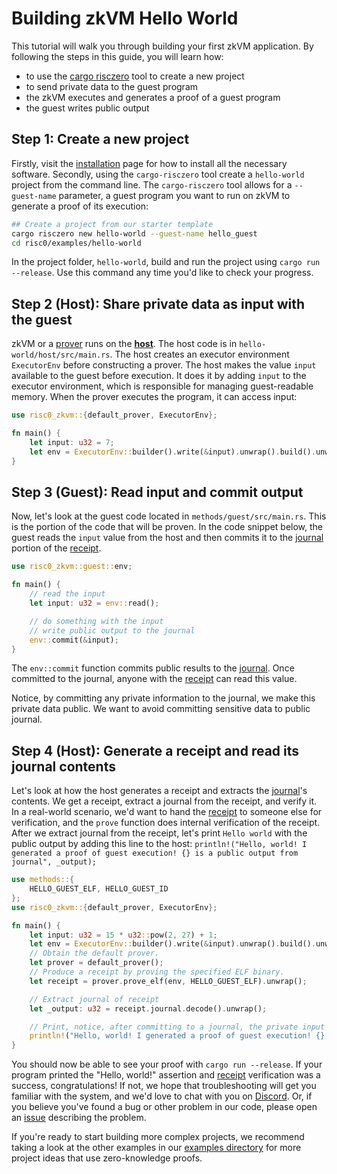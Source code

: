 # Building zkVM Hello World

This tutorial will walk you through building your first zkVM application.
By following the steps in this guide, you will learn how:

- to use the [cargo risczero] tool to create a new project
- to send private data to the guest program
- the zkVM executes and generates a proof of a guest program
- the guest writes public output

## Step 1: Create a new project

Firstly, visit the [installation] page for how to install all the necessary software.
Secondly, using the `cargo-risczero` tool create a `hello-world` project from the command line. The `cargo-risczero` tool allows for a `--guest-name` parameter, a guest program you want to run on zkVM to generate a proof of its execution:

```bash
## Create a project from our starter template
cargo risczero new hello-world --guest-name hello_guest
cd risc0/examples/hello-world
```

In the project folder, `hello-world`, build and run the project using `cargo run --release`.
Use this command any time you'd like to check your progress.

## Step 2 (Host): Share private data as input with the guest

zkVM or a [prover] runs on the **[host]**. The host code is in `hello-world/host/src/main.rs`.
The host creates an executor environment `ExecutorEnv` before constructing a prover.
The host makes the value `input` available to the guest before execution. It does it by adding `input` to the executor environment, which is responsible for managing guest-readable memory. When the prover executes the program, it can access input:

```rust
use risc0_zkvm::{default_prover, ExecutorEnv};

fn main() {
    let input: u32 = 7;
    let env = ExecutorEnv::builder().write(&input).unwrap().build().unwrap();
}
```

## Step 3 (Guest): Read input and commit output

Now, let's look at the guest code located in `methods/guest/src/main.rs`.
This is the portion of the code that will be proven.
In the code snippet below, the guest reads the `input` value from the host and then commits it to the [journal] portion of the [receipt].

```rust ignore
use risc0_zkvm::guest::env;

fn main() {
    // read the input
    let input: u32 = env::read();

    // do something with the input
    // write public output to the journal
    env::commit(&input);
}
```

The `env::commit` function commits public results to the [journal]. Once committed to the journal, anyone with the [receipt] can read this value.

Notice, by committing any private information to the journal, we make this private data public. We want to avoid committing sensitive data to public journal.

## Step 4 (Host): Generate a receipt and read its journal contents

Let's look at how the host generates a receipt and extracts the [journal]'s contents.
We get a receipt, extract a journal from the receipt, and verify it.
In a real-world scenario, we'd want to hand the [receipt] to someone else for verification, and the `prove` function does internal verification of the receipt.
After we extract journal from the receipt, let's print `Hello world` with the public output by adding this line to the host: `println!("Hello, world! I generated a proof of guest execution! {} is a public output from journal", _output);`

```rust ignore
use methods::{
    HELLO_GUEST_ELF, HELLO_GUEST_ID
};
use risc0_zkvm::{default_prover, ExecutorEnv};

fn main() {
    let input: u32 = 15 * u32::pow(2, 27) + 1;
    let env = ExecutorEnv::builder().write(&input).unwrap().build().unwrap();
    // Obtain the default prover.
    let prover = default_prover();
    // Produce a receipt by proving the specified ELF binary.
    let receipt = prover.prove_elf(env, HELLO_GUEST_ELF).unwrap();

    // Extract journal of receipt
    let _output: u32 = receipt.journal.decode().unwrap();

    // Print, notice, after committing to a journal, the private input became public
    println!("Hello, world! I generated a proof of guest execution! {} is a public output from journal ", _output);
}
```

You should now be able to see your proof with `cargo run --release`.
If your program printed the "Hello, world!" assertion and [receipt] verification was a success, congratulations!
If not, we hope that troubleshooting will get you familiar with the system, and we'd love to chat with you on [Discord].
Or, if you believe you've found a bug or other problem in our code, please open an [issue] describing the problem.

If you're ready to start building more complex projects, we recommend taking a look at the other examples in our [examples directory] for more project ideas that use zero-knowledge proofs.

[cargo risczero]: https://docs.rs/cargo-risczero
[Discord]: https://discord.gg/risczero
[examples directory]: https://github.com/risc0/risc0/tree/release-0.19/examples
[host]: /terminology#host-program
[Installation]: ../install.md
[issue]: https://github.com/risc0/risc0/issues
[journal]: /terminology#journal
[prover]: /terminology#prover
[receipt]: /terminology#receipt
